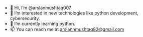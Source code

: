 - 👋 Hi, I’m @arslanmushtaq007
- 👀 I’m interested in new technologies like python development, cybersecurity.
- 🌱 I’m currently learning python.
- 📫 You can reach me at arslannmushtaq82@gmail.com

<!---
arslanmushtaq007/arslanmushtaq007 is a ✨ special ✨ repository because its `README.md` (this file) appears on your GitHub profile.
You can click the Preview link to take a look at your changes.
--->
